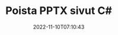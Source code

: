 ---
############################# Static ############################
layout: "auto-gen-merger"
date: 2022-11-10T07:10:43
draft: false
otherformats: vdx vsdm vsdx vssm vssx vstm vstx vsx vtx xlam xls xlsb xlsm xlsx xlt xltm

############################# Head ############################
head_title: "Poista PPTX sivut C#"
head_description: "Poista tai poista yksittäinen sivu tai sivukokoelma PPTX-tiedostosta C#:ssa kääntämällä sivujen järjestys päinvastaiseksi käyttämällä asiakirjojen yhdistämissovellusliittymää."

############################# Header ############################
title: "Poista PPTX sivut C#"
description: "Poista PPTX sivut, joissa on muutama rivi .NET-koodia."
bg_image: "https://cms.admin.containerize.com/templates/aspose/App_Themes/V3/images/bg/header1.png"
bg_overlay: false
button:
    enable: true
    icon: "fas fa-arrow-down"
    label: "Lataa ilmainen kokeiluversio"
    link: "https://downloads.groupdocs.com/merger/net"

############################# SubMenu ############################
submenu:
    enable: true

    left:
        img_alt: "GroupDocs.Merger for .NET"
        image: "https://cms.admin.containerize.com/templates/groupdocs/images/product-logos/90x90-noborder/groupdocs-merger-net.png"
        product: "GroupDocs.Merger"
        platform: ".NET"

    middle:
        button:

            # button loop
            - link: "https://apireference.groupdocs.com/merger/net"
              text: "API-viite"

            # button loop
            - link: "https://github.com/groupdocs-merger"
              text: "Esimerkkejä koodista"

            # button loop
            - link: "https://products.groupdocs.app/merger/family"
              text: "Live-demoja"

            # button loop
            - link: "https://purchase.groupdocs.com/pricing/merger/net"
              text: "Hinnoittelu"

    right:
        link_download: "https://downloads.groupdocs.com/merger"
        link_learn: "https://docs.groupdocs.com/merger/net"
        link_buy: "https://purchase.groupdocs.com"

############################# About ############################
about:
    enable: true
    title: "Tietoja GroupDocs.Merger for .NET API:sta"
    content: |
        [GroupDocs.Merger for .NET](/fi/merger/net/) tarjoaa yksinkertaisen ratkaisun turvallisesti yhdistää ja jakaa useiden dokumenttimuotojen välillä, mukaan lukien PDF, Microsoft Office (Word, Excel, PowerPoint , OneNote), OpenDocument, HTML, kuvat ja monet muut .NET-sovelluksissa. Lisäämällä vain muutaman rivin koodia voit suorittaa useita dokumenttitoimintoja, kuten siirtää, poistaa, kiertää, vaihtaa, purkaa tai muuttaa asiakirjan sivujen suuntaa. Asiakirjojen yhdistämissovellusliittymä tukee myös asiakirjasivujen esikatselua kuvana asiakirjan rakenteen, muotoilun ja sivun sisällön analysoimiseksi.
        
        GroupDocs.Merger API on oikea valinta yritysratkaisuille, jotka tarvitsevat tiedostosivujen poistotoimintoja. Näitä sovellusliittymiä tuetaan hyvin kaikissa tärkeimmissä käyttöjärjestelmissä ja alustoissa, mukaan lukien .NET Framework, .NET Standard, .NET Core, Mono.

############################# Steps ############################
steps:
    enable: true
    title_left: "Poista PPTX tiedostosivut tuotteesta .NET"
    content_left: |
        [GroupDocs.Merger for .NET](/fi/merger/net/) tekee C#-kehittäjien helpoksi poistaa yhden tai useita tiettyjä sivuja PPTX tiedosto toteuttamalla muutama helppo vaihe.
        
        * Alusta **RemoveOptions** poistettavilla sivunumeroilla.
        * Luo uusi esiintymä **Yhdistys** ja anna lähdedokumentin polku rakentajaparametriksi.
        * Soita **RemovePages** ja välitä **RemoveOptions**-objekti.
        * Soita **Tallenna** ja määritä tiedostopolku tuloksena olevan asiakirjan tallentamiseksi.

    title_right: "Laitteistovaatimukset"
    content_right: |
        GroupDocs.Merger for .NET API-liittymiä tuetaan kaikilla tärkeimmillä alustoilla ja käyttöjärjestelmillä. Ennen kuin suoritat alla olevan koodin, varmista, että sinulla on seuraavat edellytykset asennettuna järjestelmääsi.

        * Käyttöjärjestelmät: Microsoft Windows, Linux, MacOS
        * Kehitysympäristöt: Visual Studio, Xamarin, MonoDevelop
        * Kehykset: .NET Framework, .NET Standard, .NET Core, Mono
        * Lataa tuotteen GroupDocs.Merger for .NET uusin versio osoitteesta [NuGet](https://www.nuget.org/packages/groupdocs.merger)
         
    code: |
     {{% merger/additional-styles %}}
     {{< merger/code-merger title="Kuinka poistaa PPTX tiedostosivua käyttämällä C# esimerkkikoodia">}}

        ```csharp    
        // Poista PPTX tiedostosivut GroupDocs.Merger API:lla
        // Alusta RemoveOptions-luokka valituilla sivunumeroilla
        RemoveOptions removeOptions = new RemoveOptions(new int[] { 3, 6 });

        // Toteuta yhdistäminen syötteellä PPTX
        using (Merger merger = new Merger("input.pptx"))
          {
            // Kutsu RemovePages-menetelmä ja välitä RemoveOptions-objekti sille
            merger.RemovePages(removeOptions);
    
            // Soita Tallenna-menetelmä ja anna haluttu tiedostopolku tulosteen tallentamiseksi
            merger.Save("output.pptx");
          }
        ```
     {{< /merger/code-merger >}}

############################# Demos ############################
demos:
    enable: true
    title: "Live-esittelyt – poista PPTX sivua verkosta"
    content: |
       Poista PPTX tiedostosivut heti käymällä [GroupDocs.Merger Live Demos](https://products.groupdocs.app/splitter/remove-pages/pptx) -sivustolla.
       Live-demolla on seuraavat edut.
        
############################# About Formats ############################
about_formats:
    enable: true

############################# More Formats ############################
more_formats:
    enable: true
    title: "Poista sivut muista asiakirjamuodoista"
    content: |
        .NET dokumentoi yhdistämis- ja split-sovellusliittymän tiedostomuodoille ja kuville. Poista joitain suosittuja tiedostomuotoja alla kuvatulla tavalla.

############################# Back to top ###############################
back_to_top:
    enable: true
---